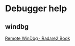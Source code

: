 <!-- TITLE: Debugger help -->
# Debugger help

## windbg

  [Remote WinDbg · Radare2 Book](https://radare.gitbooks.io/radare2book/content/debugger/windbg.html)